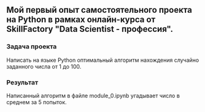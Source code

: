 
## Мой первый опыт самостоятельного проекта на Python в рамках онлайн-курса от SkillFactory "Data Scientist - профессия".

### Задача проекта

Написать на языке Python оптимальный алгоритм нахождения случайно заданного числа от 1 до 100.

### Результат

Написанный алгоритм в файле module_0.ipynb угадывает число в среднем за 5 попыток.
